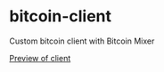 # bitcoin-client
Custom bitcoin client with Bitcoin Mixer

[Preview of client](https://www.coinomi.com/img/desktop.png)
